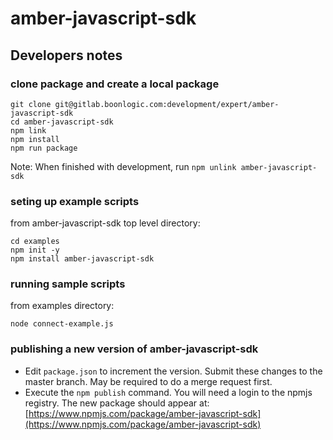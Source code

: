 # amber-javascript-sdk

## Developers notes

### clone package and create a local package
```
git clone git@gitlab.boonlogic.com:development/expert/amber-javascript-sdk
cd amber-javascript-sdk
npm link
npm install
npm run package
```

Note: When finished with development, run `npm unlink amber-javascript-sdk`

### seting up example scripts

from amber-javascript-sdk top level directory:

```
cd examples
npm init -y
npm install amber-javascript-sdk
```

### running sample scripts

from examples directory:

```
node connect-example.js
```

### publishing a new version of amber-javascript-sdk

* Edit `package.json` to increment the version.  Submit these changes to the master branch.  May be required to do a merge request first.
* Execute the `npm publish` command.  You will need a login to the npmjs registry.  The new package should appear at: [https://www.npmjs.com/package/amber-javascript-sdk](https://www.npmjs.com/package/amber-javascript-sdk)





